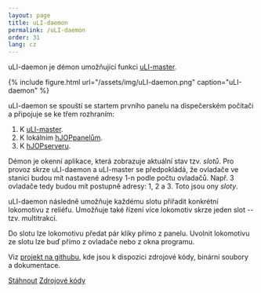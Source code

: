 ```yaml
---
layout: page
title: uLI-daemon
permalink: /uLI-daemon
order: 31
lang: cz
---
```


uLI-daemon je démon umožňující funkci [uLI-master](/uLI-master).

{% include figure.html url="/assets/img/uLI-daemon.png" caption="uLI-daemon" %}

uLI-daemon se spouští se startem prvního panelu na dispečerském počítači
a připojuje se ke třem rozhraním:

 1. K [uLI-master](/uLI-master).
 2. K lokálním [hJOPpanelům](/hJOPpanel).
 3. K [hJOPserveru](/hJOPserver).

Démon je okenní aplikace, která zobrazuje aktuální stav tzv. *slotů*. Pro provoz
skrze uLI-daemon a uLI-master se předpokládá, že ovladače ve stanici budou mít
nastavené adresy 1-n podle počtu ovladačů. Např. 3 ovladače tedy budou mít
postupně adresy: 1, 2 a 3. Toto jsou ony *sloty*.

uLI-daemon následně umožňuje každému slotu přiřadit konkrétní lokomotivu
z reliéfu. Umožňuje také řízení více lokomotiv skrze jeden slot -- tzv.
multitrakci.

Do slotu lze lokomotivu předat pár kliky přímo z panelu. Uvolnit lokomotivu ze
slotu lze buď přímo z ovladače nebo z okna programu.

Viz [projekt na githubu](https://github.com/kmzbrnoI/uLI-daemon), kde jsou
k dispozici zdrojové kódy, binární soubory a dokumentace.

<a class="btn" href="https://github.com/kmzbrnoI/uLI-daemon/releases">Stáhnout</a>
<a class="btn" href="https://github.com/kmzbrnoI/uLI-daemon">Zdrojové kódy</a>
